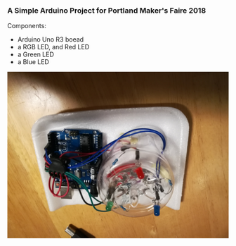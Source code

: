 ### A Simple Arduino Project for Portland Maker's Faire 2018
Components: 
 - Arduino Uno R3 boead
 - a RGB LED, and Red LED
 - a Green LED
 - a Blue LED
 
 ![](./simple.jpg)
